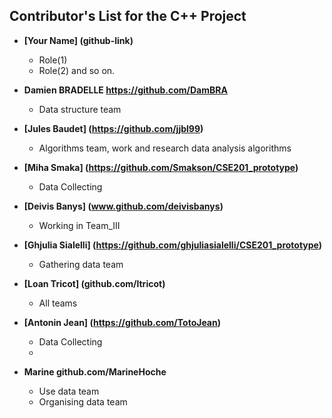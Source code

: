 ## Contributor's List for the C++ Project




   
* **[Your Name] (github-link)**
  * Role(1)
  * Role(2) and so on.
  
* **Damien BRADELLE https://github.com/DamBRA**
  * Data structure team
  
* **[Jules Baudet] (https://github.com/jjbl99)**
  * Algorithms team, work and research data analysis algorithms

* **[Miha Smaka] (https://github.com/Smakson/CSE201_prototype)**
  * Data Collecting
  
* **[Deivis Banys] (www.github.com/deivisbanys)**
  * Working in Team_III

* **[Ghjulia Sialelli] (https://github.com/ghjuliasialelli/CSE201_prototype)**
    * Gathering data team
    
* **[Loan Tricot] (github.com/ltricot)**
    * All teams
    
* **[Antonin Jean] (https://github.com/TotoJean)**
  * Data Collecting
  * 

* **Marine  github.com/MarineHoche**
  * Use data team
  * Organising data team
  
